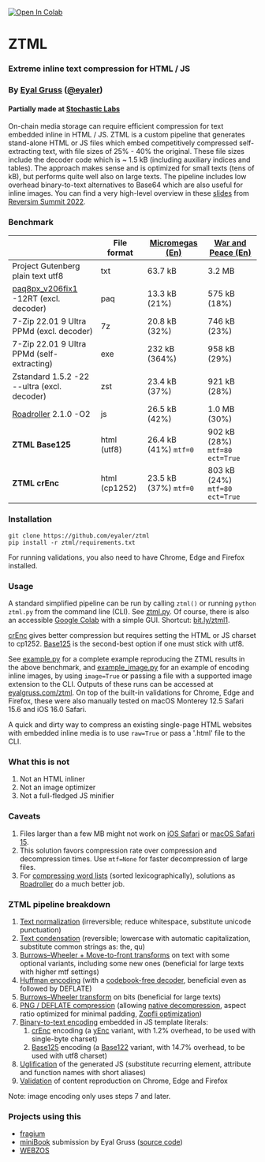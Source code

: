 <a href="https://colab.research.google.com/github/eyaler/ztml/blob/main/ZTML.ipynb"><img src="https://colab.research.google.com/assets/colab-badge.svg" alt="Open In Colab"/></a>

# ZTML

### Extreme inline text compression for HTML / JS
### By [Eyal Gruss](https://eyalgruss.com) ([@eyaler](https://twitter.com/eyaler))

#### Partially made at [Stochastic Labs](http://stochasticlabs.org)

On-chain media storage can require efficient compression for text embedded inline in HTML / JS.
ZTML is a custom pipeline that generates stand-alone HTML or JS files which embed competitively compressed self-extracting text, with file sizes of 25% - 40% the original.
These file sizes include the decoder code which is ~ 1.5 kB (including auxiliary indices and tables).
The approach makes sense and is optimized for small texts (tens of kB), but performs quite well also on large texts.
The pipeline includes low overhead binary-to-text alternatives to Base64 which are also useful for inline images.
You can find a very high-level overview in these [slides](misc/reversim2022_slides.pdf) from [Reversim Summit 2022](https://summit2022.reversim.com).

### Benchmark
|                                                                                       | File format   | [Micromegas (En)](https://gutenberg.org/files/30123/30123-8.txt) | [War and Peace (En)](https://gutenberg.org/files/2600/2600-0.txt) |
|---------------------------------------------------------------------------------------|---------------|------------------------------------------------------------------|-------------------------------------------------------------------|
| Project Gutenberg plain text utf8                                                     | txt           | 63.7 kB                                                          | 3.2 MB                                                            |
| [paq8px_v206fix1](http://www.mattmahoney.net/dc/text.html#1250) -12RT (excl. decoder) | paq           | 13.3 kB (21%)                                                    | 575 kB (18%)                                                      |
| 7-Zip 22.01 9 Ultra PPMd (excl. decoder)                                              | 7z            | 20.8 kB (32%)                                                    | 746 kB (23%)                                                      |
| 7-Zip 22.01 9 Ultra PPMd (self-extracting)                                            | exe           | 232 kB (364%)                                                    | 958 kB (29%)                                                      |
| Zstandard 1.5.2 -22 --ultra (excl. decoder)                                           | zst           | 23.4 kB (37%)                                                    | 921 kB (28%)                                                      |
| [Roadroller](https://github.com/lifthrasiir/roadroller) 2.1.0 -O2                     | js            | 26.5 kB (42%)                                                    | 1.0 MB (30%)                                                      |
| **ZTML Base125**                                                                      | html (utf8)   | 26.4 kB (41%) `mtf=0`                                            | 902 kB (28%) `mtf=80` `ect=True`                                  |
| **ZTML crEnc**                                                                        | html (cp1252) | 23.5 kB (37%) `mtf=0`                                            | 803 kB (24%) `mtf=80` `ect=True`                                  |

### Installation
```
git clone https://github.com/eyaler/ztml
pip install -r ztml/requirements.txt
```
For running validations, you also need to have Chrome, Edge and Firefox installed.

### Usage
A standard simplified pipeline can be run by calling `ztml()` or running `python ztml.py` from the command line (CLI). See [ztml.py](ztml/ztml.py).
Of course, there is also an accessible [Google Colab](https://colab.research.google.com/github/eyaler/ztml/blob/main/ztml.ipynb) with a simple GUI. Shortcut: [bit.ly/ztml1](https://bit.ly/ztml).

[crEnc](ztml/crenc.py) gives better compression but requires setting the HTML or JS charset to cp1252.
[Base125](ztml/base125.py) is the second-best option if one must stick with utf8. 

See [example.py](example.py) for a complete example reproducing the ZTML results in the above benchmark,
and [example_image.py](example_image.py) for an example of encoding inline images, by using `image=True` or passing a file with a supported image extension to the CLI.
Outputs of these runs can be accessed at [eyalgruss.com/ztml](https://eyalgruss.com/ztml).
On top of the built-in validations for Chrome, Edge and Firefox, these were also manually tested on macOS Monterey 12.5 Safari 15.6 and iOS 16.0 Safari.

A quick and dirty way to compress an existing single-page HTML websites with embedded inline media is to use `raw=True` or pass a '.html' file to the CLI.

### What this is not
1. Not an HTML inliner
2. Not an image optimizer
3. Not a full-fledged JS minifier 

### Caveats
1. Files larger than a few MB might not work on [iOS Safari](https://pqina.nl/blog/canvas-area-exceeds-the-maximum-limit) or [macOS Safari 15](https://bugs.webkit.org/show_bug.cgi?id=230855).
2. This solution favors compression rate over compression and decompression times. Use `mtf=None` for faster decompression of large files.
3. For [compressing word lists](http://golf.horse) (sorted lexicographically), solutions as [Roadroller](https://lifthrasiir.github.io/roadroller) do a much better job.

### ZTML pipeline breakdown
1. [Text normalization](ztml/text_prep.py) (irreversible; reduce whitespace, substitute unicode punctuation)
2. [Text condensation](ztml/text_prep.py) (reversible; lowercase with automatic capitalization, substitute common strings as: the, qu)
3. [Burrows–Wheeler + Move-to-front transforms](ztml/bwt_mtf.py) on text with some optional variants, including some new ones (beneficial for large texts with higher mtf settings)
4. [Huffman encoding](ztml/huffman.py) (with a [codebook-free decoder](https://researchgate.net/publication/3159499_On_the_implementation_of_minimum_redundancy_prefix_codes), beneficial even as followed by DEFLATE)
5. [Burrows–Wheeler transform](ztml/bwt_mtf.py) on bits (beneficial for large texts)
6. [PNG / DEFLATE compression](ztml/deflate.py) (allowing [native decompression](https://web.archive.org/web/20090220141811/http://blog.nihilogic.dk/2008/05/compression-using-canvas-and-png.html
), aspect ratio optimized for minimal padding, [Zopfli optimization](https://github.com/google/zopfli))
7. [Binary-to-text encoding](https://en.wikipedia.org/wiki/Binary-to-text_encoding) embedded in JS template literals:
     1. [crEnc](ztml/crenc.py) encoding (a [yEnc](http://www.yenc.org) variant, with 1.2% overhead, to be used with single-byte charset)
     2. [Base125](ztml/base125.py) encoding (a [Base122](https://blog.kevinalbs.com/base122) variant, with 14.7% overhead, to be used with utf8 charset)
8. [Uglification](ztml/webify.py) of the generated JS (substitute recurring element, attribute and function names with short aliases)
9. [Validation](ztml/validation.py) of content reproduction on Chrome, Edge and Firefox

Note: image encoding only uses steps 7 and later.

### Projects using this
- [fragium](https://fragium.com)
- [miniBook](https://xem.github.io/miniBook) submission by Eyal Gruss ([source code](misc/minibook.py))
- [WEBZOS](https://wbtz.github.io)
